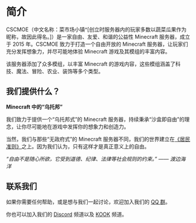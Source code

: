 # 简介

CSCMOE（中文名称：菜市场小镇^[创立时服务器内的玩家多数以蔬菜瓜果作为昵称，故因此得名。]）是一家自由、友爱、和谐的公益性 Minecraft 服务器，成立于 2015 年。CSCMOE 致力于打造一个自由开放的 Minecraft 服务器，让玩家们充分发挥想象力，并尽可能地体验 Minecraft 游戏及其模组的丰富内容。

该服务器添加了众多模组，以丰富 Minecraft 的游戏内容，这些模组涵盖了科技、魔法、冒险、农业、装饰等多个类型。

## 我们提供什么？

**Minecraft 中的“乌托邦”**

我们致力于提供一个“乌托邦式”的 Minecraft 服务器，持续秉承“沙盒即自由”的理念，让你尽可能地在游戏中发挥你的想象力和创造力。

当然，我们与那些“无政府式”的 Minecraft 服务器不同，我们的世界建立在[《居民准则》](/guide/rules)之上。因为我们认为，只有这样才是真正意义上的自由。

_“自由不是随心所欲，它受到道德、纪律、法律等社会规则的约束。” —— 渡边海洋_

## 联系我们

如果你需要任何帮助，或是想与我们一起讨论，欢迎加入我们的 [QQ 群](https://qm.qq.com/q/2Ly0obalpu)。

你也可以加入我们的 [Discord](https://discord.gg/Betqv7Vy9y) 频道以及 [KOOK](https://kook.top/7JVNys) 频道。

